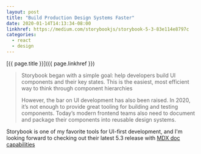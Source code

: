 ```yaml
---
layout: post
title: "Build Production Design Systems Faster"
date: 2020-01-14T14:13:34-08:00
linkhref: https://medium.com/storybookjs/storybook-5-3-83e114e8797c
categories:
  - react
  - design
---
```



[{{ page.title }}]({{ page.linkhref }})

> Storybook began with a simple goal: help developers build UI components and their key states. This is the easiest, most efficient way to think through component hierarchies
>
> However, the bar on UI development has also been raised. In 2020, it’s not enough to provide great tooling for building and testing components. Today’s modern frontend teams also need to document and package their components into reusable design systems.

Storybook is one of my favorite tools for UI-first development, and I'm looking forward to checking out their latest 5.3 release with [MDX doc capabilities](https://medium.com/storybookjs/rich-docs-with-storybook-mdx-61bc145ae7bc)
